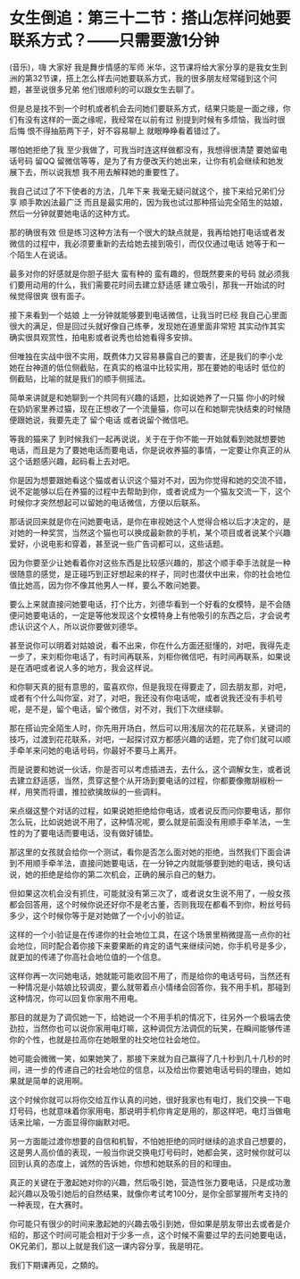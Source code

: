 # 女生倒追：第三十二节：搭山怎样问她要联系方式？——只需要激1分钟

(音乐)，嗨 大家好 我是舞步情感的军师 米华，这节课将给大家分享的是我女生到洲的第32节课，搭上怎么样去问她要联系方式，我的很多朋友经常碰到这个问题，甚至说很多兄弟 他们很顺利的可以跟女生去聊了。

但是总是找不到一个时机或者机会去问她们要联系方式，结果只能是一面之缘，你们有没有这样的一面之缘呢，我经常在以前有过 别提到时候有多烦恼，我当时很后悔 恨不得抽筋两下子，好不容易聊上 就眼睁睁看着错过了。

哪怕她拒绝了我 至少我做了，可我当时连这样做都没有，我想得很清楚 要她留电话号码 留QQ 留微信等等，是为了有方便改天约她出来，让你有机会继续和她发展下去，所以说我想 我不用去解释她的重要性了。

我自己试过了不下使者的方法，几年下来 我毫无疑问就这个，接下来给兄弟们分享 顺手欺凶法最广泛 而且是最实用的，因为我也试过那种搭讪完全陌生的姑娘，然后一分钟就要她电话的这种方式。

那的确很有效 但是练习这种方法有一个很大的缺点就是，我再给她打电话或者发微信的过程中，我必须要重新的去给她去接到吸引，而仅仅通过电话 她等于和一个陌生人在说话。

最多对你的好感就是你胆子挺大 蛮有种的 蛮有趣的，但既然要来的号码 就必须我们要用动用的什么，我们需要花时间去建立舒适感 建立吸引，那我一开始试的时候觉得很爽 很有面子。

接下来看到一个姑娘 上一分钟就能够要到电话微信，让我当时已经 我自己心里面很大的满足，但是回过头就好像自己练拳，发现她在道里面非常短 其实动作其实确实很具观赏性，拍电影或者说秀也给她看得多安排。

但唯独在实战中很不实用，既费体力又容易暴露自己的要害，还是我们的李小龙 她在台神道的低位侧截贴，在真实的格温中比较实用，那在要她的电话时 低位的侧截贴，比喻的就是我们的顺手侧摇法。

简单来讲就是和她聊到一个共同有兴趣的话题，比如说她养了一只猫 你小的时候在奶奶家里养过猫，现在正想收了一个流量猫，你可以在和她聊完快结束的时候随便跟她说，我要先走了 留个电话 或者说留个微信吧。

等我的猫来了 到时候我们一起再说说，关于在于你不能一开始就看到她就想要她电话，而且是为了要她电话而要电话，你是说收养猫的事情，一定要让你真正的从这个话题感兴趣，起码看上去对吧。

你是因为想要跟她看这个猫或者认识这个猫对不对，因为你觉得和她的交流不错，说不定能够以后在养猫的过程中去帮助到你，或者说成为一个猫友交流一下，这个时候你才突然想起可以留她的电话微信，方便以后联系。

那话说回来就是你在问她要电话，是你在审视她这个人觉得合格以后才决定的，是对她的一种奖赏，当然这个猫也可以换成最新款的手机，某个项目或者说某个兴趣爱好，小说电影和穿着，甚至说一些广告词都可以，这些话题。

因为你要至少让她看着你对这些东西是比较感兴趣的，那这个顺手牵手法就是一种很随意的感觉，是正碰巧到正好想起来的样子，同时也潜伏中出来，你的社会地位值比她高，因为你不像其他男人一样，要么不敢问她要。

要么上来就直接问她要电话，打个比方，刘德华看到一个好看的女模特，是不会随便问她要电话的，一定是等他发现这个女模特身上有他吸引的东西之后，才会说考虑认识这个人，所以说你要做刘德华。

甚至说你可以明着对姑娘说，看不出来，你在什么方面还挺懂的，对吧，我得先走一步了，来刘柜你电话了，有时间再联系，刘柜你微信吧，有时间再联系，如果说是在酒吧或者说人多的地方，我会这样说。

和你聊天真的挺有意思的，蛮喜欢你，但是我现在得要走了，回去朋友那，对吧，或者有个什么叫你室，对了，对吧，我还没有你电话呢，或者说我还没有手机号呢，是不是，留个电话，留个微信，对不对，我们下次继续聊。

那在搭讪完全陌生人时，你先用开场白，然后可以用浅层次的花花联系，关键词的技巧，过渡到花花联系，对吧，一起探讨双方都感兴趣的话题，完了你们就可以顺手牵羊来问她的电话号码，你最好不要马上离开。

而是说要和她说一伙话，你是否可以考虑插进去，去什么，这个调解女生，或者说去建立舒适感，当然，贯穿这整个从开场到要电话的过程，你都要像撒胡椒粉一样，用笑而将谱，推拉欲擒故纵的一些调料。

来点缀这整个对话的过程，如果说她拒绝给你电话，或者说反而问你要电话，那你怎么玩，比如说她说不用了，这种情况呢，要么就是前面没有用顺手牵羊法，一生性的为了要电话而要电话，没有做好铺垫。

那这里的女孩就会给你一个测试，看你是否怎么面对她的拒绝，当然我们下面会讲到不用顺手牵羊法，直接问她要电话，在一分钟之内就能够要到她的电话，换句话说，她的拒绝是给你的第二次机会，正确的展示自己的魅力。

但如果这次机会没有抓住，可能就没有第三次了，或者说女生说不用了，一般女孩都会回答用，这个时候你说还好你不是老古董，否则我现在都看不到你，粉丝号码多少，这个时候你等于是对她做了一个小小的验证。

这样的一个小验证是在传递你的社会地位工具，在这个场景里稍微提高一点你的社会地位，同时配合着你接下来要果断的肯定的语气来继续问她，你手机号是多少，就更加的传递了你高社会地位值的一个信息。

这样你再一次问她电话，她就能可能收回不用了，而是给你的电话号码，当然还有一种情况是小姑娘比较调皮，要么就带着点小情绪会回答你，我不用手机，那碰到这种情况，你可以回复你家用不用电。

那目的就是为了调侃她一下，给她说一个不用手机的情况下，往另外一个极端去使劲拉，当然你也可以说你家用电灯嘛，这种调侃方法调侃的玩笑，在瞬间能够传递你的个性，也就是拉高你在她眼里的社交地位社会地位。

她可能会微微一笑，如果她笑了，那接下来就为自己赢得了几十秒到几十几秒的时间，进一步的传递自己的社会地位的信息，以及给出你要她电话号码的理由，她如果就是简单的说用啊。

这个时候你就可以将你交给互作认真的问她，很好我家也有电灯，我们交换一下电灯号码，也就意味着你家用电，那说明手机你肯定是用的，那这样吧，电灯当做电话来比喻，一方面显得你幽默对吧。

另一方面能过渡你想要的自信和机智，不怕她拒绝的同时继续的追求自己想要的，这是男人高价值的表现，一般当你说交换电灯号码时，她都会笑，这时候你就可以回到认真的态度上，诚然的告诉她，你想和她联系的目的和理由。

真正的关键在于激起她对你的兴趣，然后吸引她，营造性张力要电话，只是成功激起兴趣以及吸引她后的自然结果，就像你考试考100分，是你全部掌握所考支持的一种表现，在大赛时。

你可能只有很少的时间来激起她的兴趣去吸引到她，但如果是朋友带出去或者是介绍的，那这个时间可能会相对于少多一点，这个时候不需要过早的去问她要电话，OK兄弟们，那以上就是我们这一课内容分享，我是明花。

我们下期课再见，之類的。